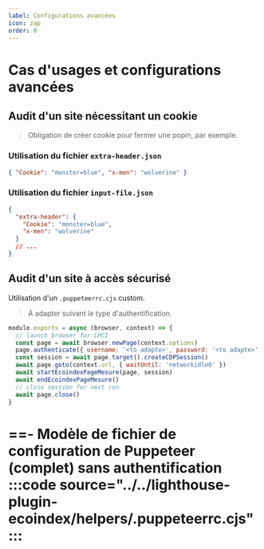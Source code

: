 ```yaml
---
label: Configurations avancées
icon: zap
order: 0
---
```


# Cas d'usages et configurations avancées

## Audit d'un site nécessitant un cookie

> Obligation de créer cookie pour fermer une popin, par exemple.

### Utilisation du fichier `extra-header.json`

```json
{ "Cookie": "monster=blue", "x-men": "wolverine" }
```

### Utilisation du fichier `input-file.json`

```json
{
  "extra-header": {
    "Cookie": "monster=blue",
    "x-men": "wolverine"
  }
  // ...
}
```

## Audit d'un site à accès sécurisé

Utilisation d'un `.puppeteerrc.cjs` custom.

> À adapter suivant le type d'authentification.

```javascript
module.exports = async (browser, context) => {
  // launch browser for LHCI
  const page = await browser.newPage(context.options)
  page.authenticate({ username: '<to adapte>', password: '<to adapte>' })
  const session = await page.target().createCDPSession()
  await page.goto(context.url, { waitUntil: 'networkidle0' })
  await startEcoindexPageMesure(page, session)
  await endEcoindexPageMesure()
  // close session for next run
  await page.close()
}
```

==- Modèle de fichier de configuration de Puppeteer (complet) sans authentification
:::code source="../../lighthouse-plugin-ecoindex/helpers/.puppeteerrc.cjs" :::
===

